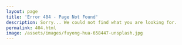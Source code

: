 ```yaml
---
layout: page
title: 'Error 404 - Page Not Found'
description: Sorry... We could not find what you are looking for.
permalink: 404.html
image: /assets/images/fuyong-hua-658447-unsplash.jpg
---
```

